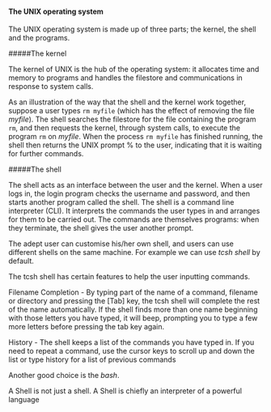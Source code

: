 #### The UNIX operating system

The UNIX operating system is made up of three parts; the kernel, the shell and the programs.

#####The kernel

The kernel of UNIX is the hub of the operating system: it allocates time and memory to programs and handles the filestore and communications in response to system calls.

As an illustration of the way that the shell and the kernel work together, suppose a user types `rm myfile` (which has the effect of removing the file *myfile*). The shell searches the filestore for the file containing the program `rm`, and then requests the kernel, through system calls, to execute the program `rm` on *myfile*. When the process `rm myfile` has finished running, the shell then returns the UNIX prompt % to the user, indicating that it is waiting for further commands.

#####The shell

The shell acts as an interface between the user and the kernel. When a user logs in, the login program checks the username and password, and then starts another program called the shell. The shell is a command line interpreter (CLI). It interprets the commands the user types in and arranges for them to be carried out. The commands are themselves programs: when they terminate, the shell gives the user another prompt.

The adept user can customise his/her own shell, and users can use different shells on the same machine. For example we can use *tcsh shell* by default.

The tcsh shell has certain features to help the user inputting commands.

Filename Completion - By typing part of the name of a command, filename or directory and pressing the [Tab] key, the tcsh shell will complete the rest of the name automatically. If the shell finds more than one name beginning with those letters you have typed, it will beep, prompting you to type a few more letters before pressing the tab key again.

History - The shell keeps a list of the commands you have typed in. If you need to repeat a command, use the cursor keys to scroll up and down the list or type history for a list of previous commands

Another good choice is the *bash*.

A Shell is not just a shell. A Shell is chiefly an
interpreter of a powerful language
